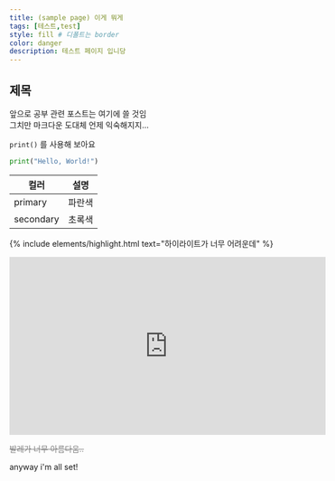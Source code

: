 ```yaml
---
title: (sample page) 이게 뭐게
tags: [테스트,test]
style: fill # 디폴트는 border
color: danger
description: 테스트 페이지 입니당
---
```


## 제목 

앞으로 공부 관련 포스트는 여기에 쓸 것임 <br>
그치만 마크다운 도대체 언제 익숙해지지...

`print()` 를 사용해 보아요

``` python
print("Hello, World!")
```

| 컬러 | 설명 |
| --- | --- |
| primary | 파란색 |
| secondary | 초록색 |


{% include elements/highlight.html text="하이라이트가 너무 어려운데" %}

<iframe width="560" height="315" src="https://www.youtube.com/embed/4Y50TZeFvKU" frameborder="0" allow="accelerometer; autoplay; clipboard-write; encrypted-media; gyroscope; picture-in-picture" allowfullscreen></iframe>

<span style="color: gray"> ~~발레가 너무 아름다움..~~ </span>


anyway i'm all set! 